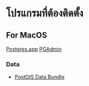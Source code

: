 
# โปรแกรมที่ต้องติดตั้ง

## For MacOS

[Postgres.app](https://postgresapp.com/)
[PGAdmin](https://www.pgadmin.org/download/)

### Data 

- [PostGIS Data Bundle](http://s3.cleverelephant.ca/postgis-workshop-2020.zip)